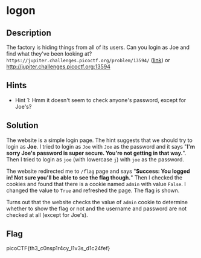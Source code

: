 # logon

## Description

The factory is hiding things from all of its users. Can you login as Joe and find what they've been looking at? `https://jupiter.challenges.picoctf.org/problem/13594/` ([link](https://jupiter.challenges.picoctf.org/problem/13594/)) or http://jupiter.challenges.picoctf.org:13594

## Hints

- Hint 1: Hmm it doesn't seem to check anyone's password, except for Joe's?

## Solution

The website is a simple login page. The hint suggests that we should try to login as **Joe**. I tried to login as `Joe` with `Joe` as the password and it says "**I'm sorry Joe's password is super secure. You're not getting in that way.**". Then I tried to login as `joe` (with lowercase `j`) with `joe` as the password.

The website redirected me to `/flag` page and says "**Success: You logged in! Not sure you'll be able to see the flag though.**" Then I checked the cookies and found that there is a cookie named `admin` with value `False`. I changed the value to `True` and refreshed the page. The flag is shown.

Turns out that the website checks the value of `admin` cookie to determine whether to show the flag or not and the username and password are not checked at all (except for Joe's).

## Flag

picoCTF{th3_c0nsp1r4cy_l1v3s_d1c24fef}
